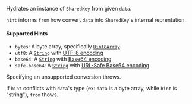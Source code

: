 Hydrates an instance of `SharedKey` from given `data`.

`hint` informs `from` how convert `data` into `SharedKey`'s internal reprentation.

#### Supported Hints
- `bytes`: A byte array, specifically [`Uint8Array`]()
- `utf8`: A [`String`]() with [UTF-8 encoding]()
- `base64`: A [`String`]() with [Base64 encoding]()
- `safe-base64`: A [`String`]() with [URL-Safe Base64 encoding]()

Specifying an unsupported conversion throws.

If `hint` conflicts with `data`'s type (ex: `data` is a byte array, while `hint` is "string"), `from` thows.
